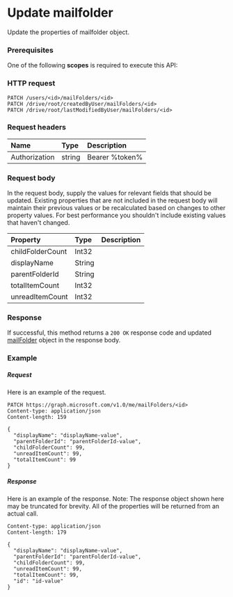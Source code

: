 # Update mailfolder

Update the properties of mailfolder object.
### Prerequisites
One of the following **scopes** is required to execute this API: 
### HTTP request
<!-- { "blockType": "ignored" } -->
```http
PATCH /users/<id>/mailFolders/<id>
PATCH /drive/root/createdByUser/mailFolders/<id>
PATCH /drive/root/lastModifiedByUser/mailFolders/<id>
```
### Request headers
| Name       | Type | Description|
|:-----------|:------|:----------|
| Authorization  | string  | Bearer %token% |

### Request body
In the request body, supply the values for relevant fields that should be updated. Existing properties that are not included in the request body will maintain their previous values or be recalculated based on changes to other property values. For best performance you shouldn't include existing values that haven't changed.

| Property	   | Type	|Description|
|:---------------|:--------|:----------|
|childFolderCount|Int32||
|displayName|String||
|parentFolderId|String||
|totalItemCount|Int32||
|unreadItemCount|Int32||

### Response
If successful, this method returns a `200 OK` response code and updated [mailFolder](../resources/mailfolder.md) object in the response body.
### Example
##### Request
Here is an example of the request.
<!-- {
  "blockType": "request",
  "name": "update_mailfolder"
}-->
```http
PATCH https://graph.microsoft.com/v1.0/me/mailFolders/<id>
Content-type: application/json
Content-length: 159

{
  "displayName": "displayName-value",
  "parentFolderId": "parentFolderId-value",
  "childFolderCount": 99,
  "unreadItemCount": 99,
  "totalItemCount": 99
}
```
##### Response
Here is an example of the response. Note: The response object shown here may be truncated for brevity. All of the properties will be returned from an actual call.
<!-- {
  "blockType": "response",
  "truncated": true,
  "@odata.type": "microsoft.graph.mailfolder"
} -->
```http
Content-type: application/json
Content-length: 179

{
  "displayName": "displayName-value",
  "parentFolderId": "parentFolderId-value",
  "childFolderCount": 99,
  "unreadItemCount": 99,
  "totalItemCount": 99,
  "id": "id-value"
}
```

<!-- uuid: 8fcb5dbc-d5aa-4681-8e31-b001d5168d79
2015-10-25 14:57:30 UTC -->
<!-- {
  "type": "#page.annotation",
  "description": "Update mailfolder",
  "keywords": "",
  "section": "documentation",
  "tocPath": ""
}-->